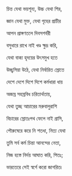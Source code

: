 

চিত্ত যেথা ভয়শূন্য, উচ্চ যেথা শির,

জ্ঞান যেথা মুক্ত, যেথা গৃহের প্রাচীর

আপন প্রাঙ্গণতলে দিবসশর্বরী

বসুধারে রাখে নাই খণ্ড ক্ষুদ্র করি,

যেথা বাক্য হৃদয়ের উৎসমুখ হতে

উচ্ছ্বসিয়া উঠে, যেথা নির্বারিত স্রোতে

দেশে দেশে দিশে দিশে কর্মধারা ধায়

অজস্র সহস্রবিধ চরিতার্থতায়,

যেথা তুচ্ছ আচারের মরুবালুরাশি

বিচারের স্রোতঃপথ ফেলে নাই গ্রাসি,

পৌরুষেরে করে নি শতধা, নিত্য যেথা

তুমি সর্ব কর্ম চিন্তা আনন্দের নেতা,

নিজ হস্তে নির্দয় আঘাত করি, পিতঃ;

ভারতেরে সেই স্বর্গে করো জাগরিত৷

